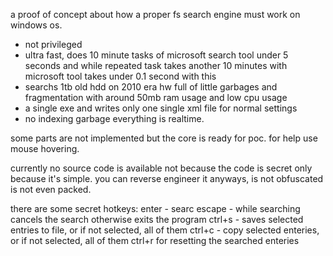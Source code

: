 a proof of concept about how a proper fs search engine must work on windows os.

- not privileged
- ultra fast, does 10 minute tasks of microsoft search tool under 5 seconds and while repeated task takes another 10 minutes with microsoft tool takes under 0.1 second with this
- searchs 1tb old hdd on 2010 era hw full of little garbages and fragmentation with around 50mb ram usage and low cpu usage
- a single exe and writes only one single xml file for normal settings
- no indexing garbage everything is realtime.

some parts are not implemented but the core is ready for poc. for help use mouse hovering.

currently no source code is available not because the code is secret only because it's simple. you can reverse engineer it anyways, is not obfuscated is not even packed.

there are some secret hotkeys:
enter - searc
escape - while searching cancels the search otherwise exits the program
ctrl+s - saves selected entries to file, or if not selected, all of them
ctrl+c - copy selected enteries, or if not selected, all of them
ctrl+r for resetting the searched enteries
